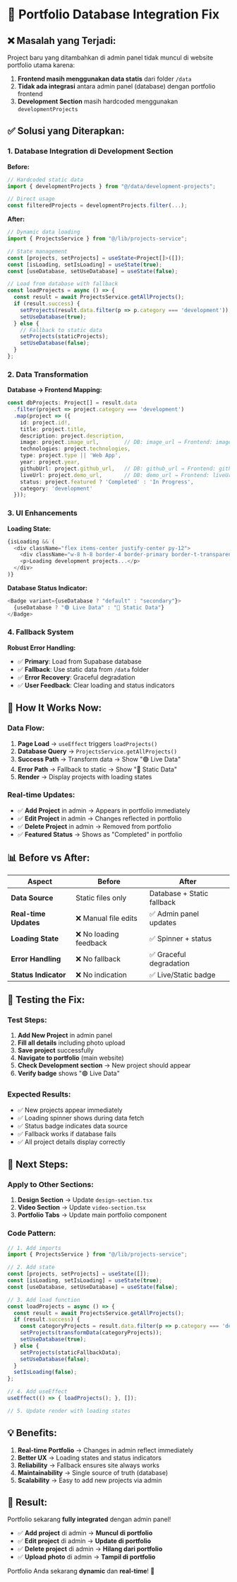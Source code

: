 # 🔄 Portfolio Database Integration Fix

## ❌ **Masalah yang Terjadi:**

Project baru yang ditambahkan di admin panel tidak muncul di website portfolio utama karena:

1. **Frontend masih menggunakan data statis** dari folder `/data`
2. **Tidak ada integrasi** antara admin panel (database) dengan portfolio frontend
3. **Development Section** masih hardcoded menggunakan `developmentProjects`

## ✅ **Solusi yang Diterapkan:**

### **1. Database Integration di Development Section**

**Before:**
```typescript
// Hardcoded static data
import { developmentProjects } from "@/data/development-projects";

// Direct usage
const filteredProjects = developmentProjects.filter(...);
```

**After:**
```typescript
// Dynamic data loading
import { ProjectsService } from "@/lib/projects-service";

// State management
const [projects, setProjects] = useState<Project[]>([]);
const [isLoading, setIsLoading] = useState(true);
const [useDatabase, setUseDatabase] = useState(false);

// Load from database with fallback
const loadProjects = async () => {
  const result = await ProjectsService.getAllProjects();
  if (result.success) {
    setProjects(result.data.filter(p => p.category === 'development'));
    setUseDatabase(true);
  } else {
    // Fallback to static data
    setProjects(staticProjects);
    setUseDatabase(false);
  }
};
```

### **2. Data Transformation**

**Database → Frontend Mapping:**
```typescript
const dbProjects: Project[] = result.data
  .filter(project => project.category === 'development')
  .map(project => ({
    id: project.id!,
    title: project.title,
    description: project.description,
    image: project.image_url,        // DB: image_url → Frontend: image
    technologies: project.technologies,
    type: project.type || 'Web App',
    year: project.year,
    githubUrl: project.github_url,   // DB: github_url → Frontend: githubUrl
    liveUrl: project.demo_url,       // DB: demo_url → Frontend: liveUrl
    status: project.featured ? 'Completed' : 'In Progress',
    category: 'development'
  }));
```

### **3. UI Enhancements**

**Loading State:**
```typescript
{isLoading && (
  <div className="flex items-center justify-center py-12">
    <div className="w-8 h-8 border-4 border-primary border-t-transparent rounded-full animate-spin"></div>
    <p>Loading development projects...</p>
  </div>
)}
```

**Database Status Indicator:**
```typescript
<Badge variant={useDatabase ? "default" : "secondary"}>
  {useDatabase ? "🟢 Live Data" : "📁 Static Data"}
</Badge>
```

### **4. Fallback System**

**Robust Error Handling:**
- ✅ **Primary**: Load from Supabase database
- ✅ **Fallback**: Use static data from `/data` folder
- ✅ **Error Recovery**: Graceful degradation
- ✅ **User Feedback**: Clear loading and status indicators

## 🎯 **How It Works Now:**

### **Data Flow:**
1. **Page Load** → `useEffect` triggers `loadProjects()`
2. **Database Query** → `ProjectsService.getAllProjects()`
3. **Success Path** → Transform data → Show "🟢 Live Data"
4. **Error Path** → Fallback to static → Show "📁 Static Data"
5. **Render** → Display projects with loading states

### **Real-time Updates:**
- ✅ **Add Project** in admin → Appears in portfolio immediately
- ✅ **Edit Project** in admin → Changes reflected in portfolio
- ✅ **Delete Project** in admin → Removed from portfolio
- ✅ **Featured Status** → Shows as "Completed" in portfolio

## 📊 **Before vs After:**

| Aspect | Before | After |
|--------|--------|-------|
| **Data Source** | Static files only | Database + Static fallback |
| **Real-time Updates** | ❌ Manual file edits | ✅ Admin panel updates |
| **Loading State** | ❌ No loading feedback | ✅ Spinner + status |
| **Error Handling** | ❌ No fallback | ✅ Graceful degradation |
| **Status Indicator** | ❌ No indication | ✅ Live/Static badge |

## 🚀 **Testing the Fix:**

### **Test Steps:**
1. **Add New Project** in admin panel
2. **Fill all details** including photo upload
3. **Save project** successfully
4. **Navigate to portfolio** (main website)
5. **Check Development section** → New project should appear
6. **Verify badge** shows "🟢 Live Data"

### **Expected Results:**
- ✅ New projects appear immediately
- ✅ Loading spinner shows during data fetch
- ✅ Status badge indicates data source
- ✅ Fallback works if database fails
- ✅ All project details display correctly

## 🔧 **Next Steps:**

### **Apply to Other Sections:**
1. **Design Section** → Update `design-section.tsx`
2. **Video Section** → Update `video-section.tsx`
3. **Portfolio Tabs** → Update main portfolio component

### **Code Pattern:**
```typescript
// 1. Add imports
import { ProjectsService } from "@/lib/projects-service";

// 2. Add state
const [projects, setProjects] = useState([]);
const [isLoading, setIsLoading] = useState(true);
const [useDatabase, setUseDatabase] = useState(false);

// 3. Add load function
const loadProjects = async () => {
  const result = await ProjectsService.getAllProjects();
  if (result.success) {
    const categoryProjects = result.data.filter(p => p.category === 'design'); // or 'video'
    setProjects(transformData(categoryProjects));
    setUseDatabase(true);
  } else {
    setProjects(staticFallbackData);
    setUseDatabase(false);
  }
  setIsLoading(false);
};

// 4. Add useEffect
useEffect(() => { loadProjects(); }, []);

// 5. Update render with loading states
```

## 💡 **Benefits:**

1. **Real-time Portfolio** → Changes in admin reflect immediately
2. **Better UX** → Loading states and status indicators
3. **Reliability** → Fallback ensures site always works
4. **Maintainability** → Single source of truth (database)
5. **Scalability** → Easy to add new projects via admin

## 🎉 **Result:**

Portfolio sekarang **fully integrated** dengan admin panel! 

- ✅ **Add project** di admin → **Muncul di portfolio**
- ✅ **Edit project** di admin → **Update di portfolio**  
- ✅ **Delete project** di admin → **Hilang dari portfolio**
- ✅ **Upload photo** di admin → **Tampil di portfolio**

Portfolio Anda sekarang **dynamic** dan **real-time**! 🚀
